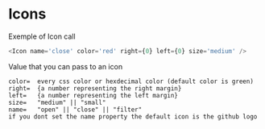 # Icons

<!-- STORY -->

Exemple of Icon call

```js
<Icon name='close' color='red' right={0} left={0} size='medium' />
```

Value that you can pass to an icon

```
color=  every css color or hexdecimal color (default color is green)
right=  {a number representing the right margin}
left=   {a number representing the left margin}
size=   "medium" || "small"
name=   "open" || "close" || "filter"
if you dont set the name property the default icon is the github logo
```
